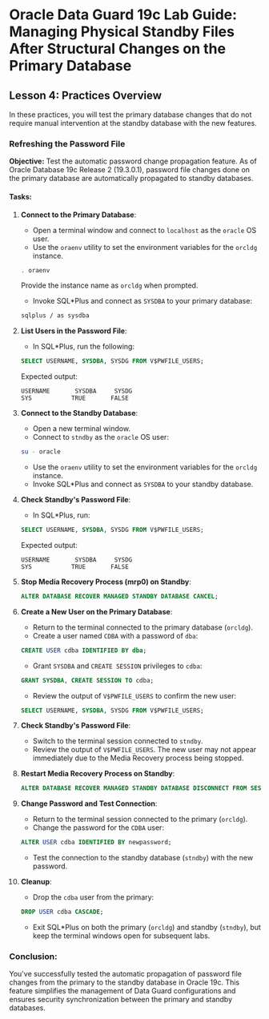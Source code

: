# Oracle Data Guard 19c Lab Guide: Managing Physical Standby Files After Structural Changes on the Primary Database

## Lesson 4: Practices Overview

In these practices, you will test the primary database changes that do not require manual intervention at the standby database with the new features.

### Refreshing the Password File

**Objective:** Test the automatic password change propagation feature. As of Oracle Database 19c Release 2 (19.3.0.1), password file changes done on the primary database are automatically propagated to standby databases.

#### Tasks:

1. **Connect to the Primary Database**:
    - Open a terminal window and connect to `localhost` as the `oracle` OS user.
    - Use the `oraenv` utility to set the environment variables for the `orcldg` instance.
    ```bash
    . oraenv
    ```
    Provide the instance name as `orcldg` when prompted.
    - Invoke SQL*Plus and connect as `SYSDBA` to your primary database:
    ```bash
    sqlplus / as sysdba
    ```

2. **List Users in the Password File**:
    - In SQL*Plus, run the following:
    ```sql
    SELECT USERNAME, SYSDBA, SYSDG FROM V$PWFILE_USERS;
    ```

    Expected output:
    ```
    USERNAME       SYSDBA     SYSDG
    SYS           TRUE       FALSE
    ```

3. **Connect to the Standby Database**:
    - Open a new terminal window.
    - Connect to `stndby` as the `oracle` OS user:
    ```bash
    su - oracle
    ```
    - Use the `oraenv` utility to set the environment variables for the `orcldg` instance.
    - Invoke SQL*Plus and connect as `SYSDBA` to your standby database.

4. **Check Standby's Password File**:
    - In SQL*Plus, run:
    ```sql
    SELECT USERNAME, SYSDBA, SYSDG FROM V$PWFILE_USERS;
    ```

    Expected output:
    ```
    USERNAME       SYSDBA     SYSDG
    SYS           TRUE       FALSE
    ```

5. **Stop Media Recovery Process (mrp0) on Standby**:
    ```sql
    ALTER DATABASE RECOVER MANAGED STANDBY DATABASE CANCEL;
    ```

6. **Create a New User on the Primary Database**:
    - Return to the terminal connected to the primary database (`orcldg`).
    - Create a user named `CDBA` with a password of `dba`:
    ```sql
    CREATE USER cdba IDENTIFIED BY dba;
    ```
    - Grant `SYSDBA` and `CREATE SESSION` privileges to `cdba`:
    ```sql
    GRANT SYSDBA, CREATE SESSION TO cdba;
    ```
    - Review the output of `V$PWFILE_USERS` to confirm the new user:
    ```sql
    SELECT USERNAME, SYSDBA, SYSDG FROM V$PWFILE_USERS;
    ```

7. **Check Standby's Password File**:
    - Switch to the terminal session connected to `stndby`.
    - Review the output of `V$PWFILE_USERS`. The new user may not appear immediately due to the Media Recovery process being stopped.

8. **Restart Media Recovery Process on Standby**:
    ```sql
    ALTER DATABASE RECOVER MANAGED STANDBY DATABASE DISCONNECT FROM SESSION;
    ```

9. **Change Password and Test Connection**:
    - Return to the terminal session connected to the primary (`orcldg`).
    - Change the password for the `CDBA` user:
    ```sql
    ALTER USER cdba IDENTIFIED BY newpassword;
    ```
    - Test the connection to the standby database (`stndby`) with the new password.

10. **Cleanup**:
    - Drop the `cdba` user from the primary:
    ```sql
    DROP USER cdba CASCADE;
    ```
    - Exit SQL*Plus on both the primary (`orcldg`) and standby (`stndby`), but keep the terminal windows open for subsequent labs.

### Conclusion:
You've successfully tested the automatic propagation of password file changes from the primary to the standby database in Oracle 19c. This feature simplifies the management of Data Guard configurations and ensures security synchronization between the primary and standby databases.
